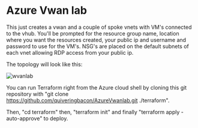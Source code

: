 # Azure Vwan lab

This just creates a vwan and a couple of spoke vnets with VM's connected to the vhub. You'll be prompted for the resource group name, location where you want the resources created, your public ip and username and password to use for the VM's. NSG's are placed on the default subnets of each vnet allowing RDP access from your public ip.

The topology will look like this:

![wvanlab](https://user-images.githubusercontent.com/128983862/232787597-d47466ed-0603-4ef9-bd02-ced80fe2d406.png)

You can run Terraform right from the Azure cloud shell by cloning this git repository with "git clone https://github.com/quiveringbacon/AzureVwanlab.git ./terraform".

Then, "cd terraform" then, "terraform init" and finally "terraform apply -auto-approve" to deploy.
